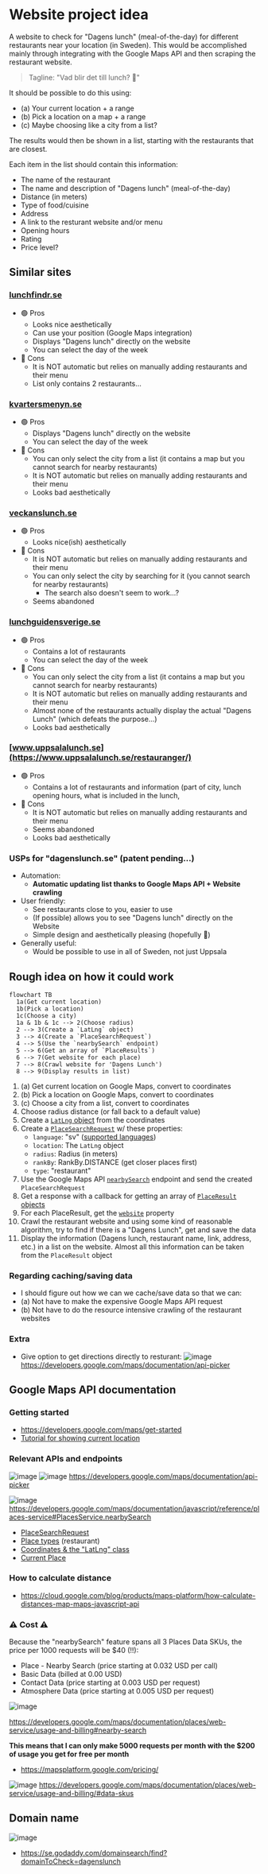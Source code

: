 # Website project idea
A website to check for "Dagens lunch" (meal-of-the-day) for different restaurants near your location (in Sweden). This would be accomplished mainly through integrating with the Google Maps API and then scraping the restaurant website.

> Tagline: "Vad blir det till lunch? 🍔"

It should be possible to do this using:
- (a) Your current location + a range
- (b) Pick a location on a map + a range
- (c) Maybe choosing like a city from a list?

The results would then be shown in a list, starting with the restaurants that are closest. 

Each item in the list should contain this information:
- The name of the restaurant
- The name and description of "Dagens lunch" (meal-of-the-day)
- Distance (in meters)
- Type of food/cuisine
- Address
- A link to the resturant website and/or menu
- Opening hours
- Rating
- Price level?

## Similar sites
### [lunchfindr.se](https://lunchfindr.se/)
- 🟢 Pros
  - Looks nice aesthetically
  - Can use your position (Google Maps integration)
  - Displays "Dagens lunch" directly on the website
  - You can select the day of the week
- 🔴 Cons
  - It is NOT automatic but relies on manually adding restaurants and their menu
  - List only contains 2 restaurants...

### [kvartersmenyn.se](https://www.kvartersmenyn.se/)
- 🟢 Pros
  - Displays "Dagens lunch" directly on the website
  - You can select the day of the week
- 🔴 Cons
  - You can only select the city from a list (it contains a map but you cannot search for nearby restaurants)
  - It is NOT automatic but relies on manually adding restaurants and their menu
  - Looks bad aesthetically

### [veckanslunch.se](https://veckanslunch.se/)
- 🟢 Pros
  - Looks nice(ish) aesthetically
- 🔴 Cons
  - It is NOT automatic but relies on manually adding restaurants and their menu
  - You can only select the city by searching for it (you cannot search for nearby restaurants)
     - The search also doesn't seem to work...?
  - Seems abandoned  

### [lunchguidensverige.se](https://lunchguidensverige.se/)
- 🟢 Pros
  - Contains a lot of restaurants
  - You can select the day of the week
- 🔴 Cons
  - You can only select the city from a list (it contains a map but you cannot search for nearby restaurants)
  - It is NOT automatic but relies on manually adding restaurants and their menu
  - Almost none of the restaurants actually display the actual "Dagens Lunch" (which defeats the purpose...)
  - Looks bad aesthetically
### [www.uppsalalunch.se](https://www.uppsalalunch.se/restauranger/)
- 🟢 Pros
  - Contains a lot of restaurants and information (part of city, lunch opening hours, what is included in the lunch, 
- 🔴 Cons
  - It is NOT automatic but relies on manually adding restaurants and their menu
  - Seems abandoned  
  - Looks bad aesthetically

### USPs for "dagenslunch.se" (patent pending...)
- Automation:
  - **Automatic updating list thanks to Google Maps API + Website crawling**
- User friendly:
  - See restaurants close to you, easier to use
  - (If possible) allows you to see "Dagens lunch" directly on the Website
  - Simple design and aesthetically pleasing (hopefully 🤞)
- Generally useful:
  - Would be possible to use in all of Sweden, not just Uppsala

## Rough idea on how it could work
```mermaid
flowchart TB
  1a(Get current location)
  1b(Pick a location)
  1c(Choose a city)
  1a & 1b & 1c --> 2(Choose radius)
  2 --> 3(Create a `LatLng` object)
  3 --> 4(Create a `PlaceSearchRequest`)
  4 --> 5(Use the `nearbySearch` endpoint)
  5 --> 6(Get an array of `PlaceResults`)
  6 --> 7(Get website for each place)
  7 --> 8(Crawl website for 'Dagens Lunch')
  8 --> 9(Display results in list)
```

1. (a) Get current location on Google Maps, convert to coordinates
1. (b) Pick a location on Google Maps, convert to coordinates
1. (c) Choose a city from a list, convert to coordinates
2. Choose radius distance (or fall back to a default value)
3. Create a [`LatLng` object](https://developers.google.com/maps/documentation/javascript/reference/coordinates#LatLng) from the coordinates
4. Create a [`PlaceSearchRequest`](https://developers.google.com/maps/documentation/javascript/reference/places-service#PlaceSearchRequest) w/ these properties:
    - `language`: "sv" ([supported languages](https://developers.google.com/maps/faq#languagesupport))
    - `location`: The `LatLng` object
    - `radius`: Radius (in meters)
    - `rankBy`: RankBy.DISTANCE (get closer places first)
    - `type`: "restaurant"
5. Use the Google Maps API [`nearbySearch`](https://developers.google.com/maps/documentation/javascript/reference/places-service#PlacesService.nearbySearch) endpoint and send the created `PlaceSearchRequest`
6. Get a response with a callback for getting an array of [`PlaceResult` objects](https://developers.google.com/maps/documentation/javascript/reference/places-service#PlaceResult)
7. For each PlaceResult, get the [`website`](https://developers.google.com/maps/documentation/javascript/reference/places-service#PlaceResult.website) property
8. Crawl the restaurant website and using some kind of reasonable algorithm, try to find if there is a "Dagens Lunch", get and save the data
9. Display the information (Dagens lunch, restaurant name, link, address, etc.) in a list on the website. Almost all this information can be taken from the `PlaceResult` object

### Regarding caching/saving data
- I should figure out how we can we cache/save data so that we can:
- (a) Not have to make the expensive Google Maps API request
- (b) Not have to do the resource intensive crawling of the restaurant websites
 
### Extra
- Give option to get directions directly to resturant:
![image](https://github.com/OscarBennich/website-project-idea/assets/26872957/0d64600a-5791-4c55-9166-91d3737b4881)
https://developers.google.com/maps/documentation/api-picker

## Google Maps API documentation
### Getting started
- https://developers.google.com/maps/get-started
- [Tutorial for showing current location](https://developers.google.com/maps/documentation/javascript/geolocation)

### Relevant APIs and endpoints
![image](https://github.com/OscarBennich/website-project-idea/assets/26872957/d6adaeca-25c6-4e28-81c0-10f1730be71b)
![image](https://github.com/OscarBennich/website-project-idea/assets/26872957/2e79b69a-51e1-444d-8cde-dfe76c0f5532)
https://developers.google.com/maps/documentation/api-picker

![image](https://github.com/OscarBennich/website-project-idea/assets/26872957/3ad36e20-d86a-4987-9b30-ab680439d236)
https://developers.google.com/maps/documentation/javascript/reference/places-service#PlacesService.nearbySearch

- [PlaceSearchRequest](https://developers.google.com/maps/documentation/javascript/reference/places-service#PlaceSearchRequest)
- [Place types](https://developers.google.com/maps/documentation/places/web-service/supported_types#table1) (restaurant)
- [Coordinates & the "LatLng" class](https://developers.google.com/maps/documentation/javascript/reference/coordinates#LatLng)
- [Current Place](https://developers.google.com/maps/documentation/places/android-sdk/current-place)

### How to calculate distance
- https://cloud.google.com/blog/products/maps-platform/how-calculate-distances-map-maps-javascript-api

### ⚠ Cost ⚠
Because the "nearbySearch" feature spans all 3 Places Data SKUs, the price per 1000 requests will be $40 (!!):
- Place - Nearby Search (price starting at 0.032 USD per call)
- Basic Data (billed at 0.00 USD)
- Contact Data (price starting at 0.003 USD per request)
- Atmosphere Data (price starting at 0.005 USD per request)

![image](https://github.com/OscarBennich/website-project-idea/assets/26872957/b8e98cd7-e4eb-4e39-b800-1bd538d4862f)

https://developers.google.com/maps/documentation/places/web-service/usage-and-billing#nearby-search

**This means that I can only make 5000 requests per month with the $200 of usage you get for free per month**

- https://mapsplatform.google.com/pricing/

![image](https://github.com/OscarBennich/website-project-idea/assets/26872957/9e8a2e88-fd8f-49e8-b497-e1bd17b15bc2)
https://developers.google.com/maps/documentation/places/web-service/usage-and-billing/#data-skus

## Domain name
![image](https://github.com/OscarBennich/website-project-idea/assets/26872957/48a8c7b8-0aa5-4ada-8082-c2dc8952f6b7)
- https://se.godaddy.com/domainsearch/find?domainToCheck=dagenslunch
